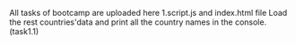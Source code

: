 All tasks of bootcamp are uploaded here
1.script.js and index.html file Load the rest countries'data and print all the country names in the console. (task1.1)
